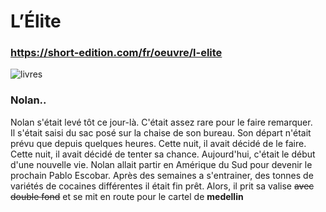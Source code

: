 # L’Élite
### https://short-edition.com/fr/oeuvre/l-elite

![livres](https://previews.123rf.com/images/tasia12/tasia121203/tasia12120300024/12785479-dessin-anim%C3%A9-banni%C3%A8re-du-livre-plateau-dr%C3%B4le.jpg)


### Nolan..

Nolan s'était levé tôt ce jour-là. C'était assez rare pour le faire remarquer.  
Il s'était saisi du sac posé sur la chaise de son bureau. Son départ n'était prévu que depuis quelques heures. Cette nuit, il avait décidé de le faire. Cette nuit, il avait décidé de tenter sa chance. Aujourd'hui, c'était le début d'une nouvelle vie.
Nolan allait partir en Amérique du Sud pour devenir le prochain Pablo Escobar. Après des semaines a s'entrainer, des tonnes de variétés de cocaines différentes il était fin prêt. Alors, il prit sa valise ~~avec double fond~~ et se mit en route pour le cartel de **medellin**
